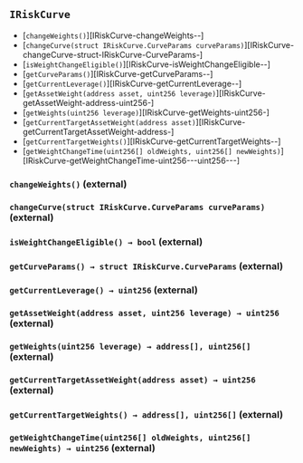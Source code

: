## <span id="IRiskCurve"></span> `IRiskCurve`



- [`changeWeights()`][IRiskCurve-changeWeights--]
- [`changeCurve(struct IRiskCurve.CurveParams curveParams)`][IRiskCurve-changeCurve-struct-IRiskCurve-CurveParams-]
- [`isWeightChangeEligible()`][IRiskCurve-isWeightChangeEligible--]
- [`getCurveParams()`][IRiskCurve-getCurveParams--]
- [`getCurrentLeverage()`][IRiskCurve-getCurrentLeverage--]
- [`getAssetWeight(address asset, uint256 leverage)`][IRiskCurve-getAssetWeight-address-uint256-]
- [`getWeights(uint256 leverage)`][IRiskCurve-getWeights-uint256-]
- [`getCurrentTargetAssetWeight(address asset)`][IRiskCurve-getCurrentTargetAssetWeight-address-]
- [`getCurrentTargetWeights()`][IRiskCurve-getCurrentTargetWeights--]
- [`getWeightChangeTime(uint256[] oldWeights, uint256[] newWeights)`][IRiskCurve-getWeightChangeTime-uint256---uint256---]
### <span id="IRiskCurve-changeWeights--"></span> `changeWeights()` (external)



### <span id="IRiskCurve-changeCurve-struct-IRiskCurve-CurveParams-"></span> `changeCurve(struct IRiskCurve.CurveParams curveParams)` (external)



### <span id="IRiskCurve-isWeightChangeEligible--"></span> `isWeightChangeEligible() → bool` (external)



### <span id="IRiskCurve-getCurveParams--"></span> `getCurveParams() → struct IRiskCurve.CurveParams` (external)



### <span id="IRiskCurve-getCurrentLeverage--"></span> `getCurrentLeverage() → uint256` (external)



### <span id="IRiskCurve-getAssetWeight-address-uint256-"></span> `getAssetWeight(address asset, uint256 leverage) → uint256` (external)



### <span id="IRiskCurve-getWeights-uint256-"></span> `getWeights(uint256 leverage) → address[], uint256[]` (external)



### <span id="IRiskCurve-getCurrentTargetAssetWeight-address-"></span> `getCurrentTargetAssetWeight(address asset) → uint256` (external)



### <span id="IRiskCurve-getCurrentTargetWeights--"></span> `getCurrentTargetWeights() → address[], uint256[]` (external)



### <span id="IRiskCurve-getWeightChangeTime-uint256---uint256---"></span> `getWeightChangeTime(uint256[] oldWeights, uint256[] newWeights) → uint256` (external)



